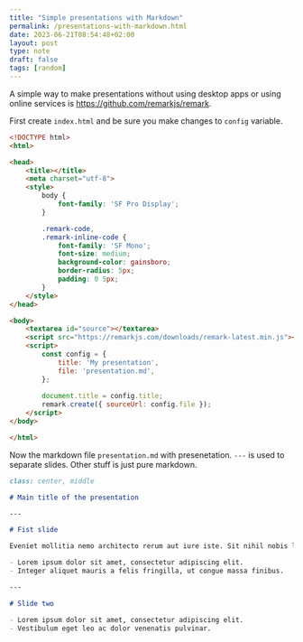 ```yaml
---
title: "Simple presentations with Markdown"
permalink: /presentations-with-markdown.html
date: 2023-06-21T08:54:48+02:00
layout: post
type: note
draft: false
tags: [random]
---
```


A simple way to make presentations without using desktop apps or using online
services is https://github.com/remarkjs/remark.

First create `index.html` and be sure you make changes to `config` variable.

```html
<!DOCTYPE html>
<html>

<head>
    <title></title>
    <meta charset="utf-8">
    <style>
        body {
            font-family: 'SF Pro Display';
        }

        .remark-code,
        .remark-inline-code {
            font-family: 'SF Mono';
            font-size: medium;
            background-color: gainsboro;
            border-radius: 5px;
            padding: 0 5px;
        }
    </style>
</head>

<body>
    <textarea id="source"></textarea>
    <script src="https://remarkjs.com/downloads/remark-latest.min.js"></script>
    <script>
		const config = {
			title: 'My presentation',
			file: 'presentation.md',
		};
	
		document.title = config.title;
        remark.create({ sourceUrl: config.file });
    </script>
</body>

</html>
```

Now the markdown file `presentation.md` with presenetation. `---` is used to
separate slides. Other stuff is just pure markdown.

```md
class: center, middle

# Main title of the presentation

---

# Fist slide

Eveniet mollitia nemo architecto rerum aut iure iste. Sit nihil nobis libero iusto fugit nam laudantium ut. Dignissimos corrupti laudantium nisi.

- Lorem ipsum dolor sit amet, consectetur adipiscing elit.
- Integer aliquet mauris a felis fringilla, ut congue massa finibus.

---

# Slide two

- Lorem ipsum dolor sit amet, consectetur adipiscing elit.
- Vestibulum eget leo ac dolor venenatis pulvinar.
```
